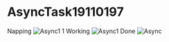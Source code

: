 # AsyncTask19110197
Napping
![Async1 1](https://user-images.githubusercontent.com/96179294/163703408-1b3801be-e77e-40e4-b5fb-ddaea49fe314.png)
Working
![Async1](https://user-images.githubusercontent.com/96179294/163703416-3252d135-c65b-4de6-b464-890f1d5271d7.png)
Done
![Async](https://user-images.githubusercontent.com/96179294/163703419-b32ee5eb-6f5c-4113-bb74-1d8c18ed6e89.png)
